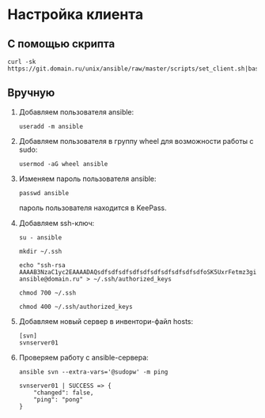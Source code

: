 # Настройка клиента

## С помощью скрипта

```
curl -sk https://git.domain.ru/unix/ansible/raw/master/scripts/set_client.sh|bash
```

## Вручную

1. Добавляем пользователя ansible:
    ```
    useradd -m ansible
    ```
1. Добавляем пользователя в группу wheel для возможности работы с sudo:
    ```
    usermod -aG wheel ansible
    ```
1. Изменяем пароль пользователя ansible:
    ```
    passwd ansible
    ```
    пароль пользователя находится в KeePass.

1. Добавляем ssh-ключ:
    ```
    su - ansible
    ```
    ```
    mkdir ~/.ssh
    ```
    ```
    echo "ssh-rsa AAAAB3NzaC1yc2EAAAADAQsdfsdfsdfsdfsdfsdfsdfsdfsdfsdfoSK5UxrFetmz3giYPSUYw33g7Oj13j+334U76Qkc04veyafUWjcYbqeM5H8WuxFQKKRKSesZsoFXZqOa6N6I7FkskgiuYQk6R2oqaJyGiQAyzTwxBv5LcxrT0cKp9wpZXaaTrrWngZuGFEsoOUEIBxrhR+7GJrjCApcLYsVUDAUgJLO9ojbfZr2xjzu4OUtCP+N7DP7Ux6aotKJWKhqk7VEO6SOl5VLjUTUDrxU6rQR8ZlJIMrsuPPtU1w/Hbvfq1AnXJYvp2Y6qRAxybDlH4yOUr2dcyaG1ZlJSNaygGc+jBHykG36Df ansible@domain.ru" > ~/.ssh/authorized_keys
    ```
    ```
    chmod 700 ~/.ssh
    ```
    ```
    chmod 400 ~/.ssh/authorized_keys
    ```
1. Добавляем новый сервер в инвентори-файл hosts:
    ```
    [svn]
    svnserver01
    ```
1. Проверяем работу с ansible-сервера:
    ```
    ansible svn --extra-vars='@sudopw' -m ping
    ```
    ```
    svnserver01 | SUCCESS => {
        "changed": false, 
        "ping": "pong"
    }
    ```
 
